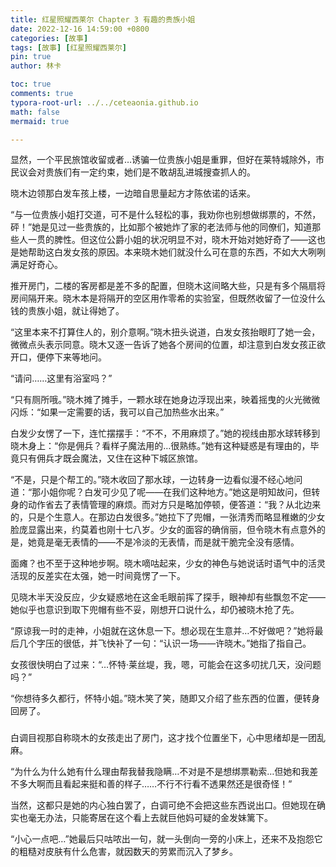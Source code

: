 ```yaml
---
title: 红星照耀西莱尔 Chapter 3 有趣的贵族小姐
date: 2022-12-16 14:59:00 +0800
categories: [故事]
tags: [故事] [红星照耀西莱尔]
pin: true
author: 林卡

toc: true
comments: true
typora-root-url: ../../ceteaonia.github.io
math: false
mermaid: true

---
```

显然，一个平民旅馆收留或者…诱骗一位贵族小姐是重罪，但好在莱特城除外，市民议会对贵族们有一定约束，她们是不敢胡乱进城搜查抓人的。

晓木边领那白发车孩上楼，一边暗自思量起方才陈依诺的话来。

“与一位贵族小姐打交道，可不是什么轻松的事，我劝你也别想做绑票的，不然，砰！”她是见过一些贵族的，比如那个被她炸了家的老法师与他的同僚们，知道那些人一贯的脾性。但这位公爵小姐的状况明显不对，晓木开始对她好奇了——这也是她帮助这白发女孩的原因。本来晓木她们就没什么可在意的东西，不如大大咧咧满足好奇心。

推开房门，二楼的客房都是差不多的配置，但晓木这间略大些，只是有多个隔扇将房间隔开来。晓木本是将隔开的空区用作零希的实验室，但既然收留了一位没什么钱的贵族小姐，就让得她了。

“这里本来不打算住人的，别介意啊。”晓木扭头说道，白发女孩抬眼盯了她一会，微微点头表示同意。晓木又逐一告诉了她各个房间的位置，却注意到白发女孩正欲开口，便停下来等地问。

“请问……这里有浴室吗？”

“只有厕所哦。”晓木摊了摊手，一颗水球在她身边浮现出来，映着摇曳的火光微微闪烁：“如果一定需要的话，我可以自己加热些水出来。”

白发少女愣了一下，连忙摆摆手：“不不，不用麻烦了。”她的视线由那水球转移到晓木身上：“你是佣兵？看样子魔法用的…很熟练。”她有这种疑惑是有理由的，毕竟只有佣兵才既会魔法，又住在这种下城区旅馆。

“不是，只是个帮工的。”晓木收回了那水球，一边转身一边看似漫不经心地问道：“那小姐你呢？白发可少见了呢——在我们这种地方。”她这是明知故问，但转身的动作省去了表情管理的麻烦。而对方只是略加停顿，便答道：“我？从北边来的，只是个生意人。在那边白发很多。”她拉下了兜帽，一张清秀而略显稚嫩的少女脸庞显露出来，约莫着也刚十七八岁。少女的面容的确俏丽，但令晓木有点意外的是，她竟是毫无表情的——不是冷淡的无表情，而是就干脆完全没有感情。

面瘫？也不至于这种地步啊。晓木嘀咕起来，少女的神色与她说话时语气中的活灵活现的反差实在太强，她一时间竟愣了一下。

见晓木半天没反应，少女疑惑地在这金毛眼前挥了探手，眼神却有些飘忽不定——她似乎也意识到取下兜帽有些不妥，刚想开口说什么，却仍被晓木抢了先。

“原谅我一时的走神，小姐就在这休息一下。想必现在生意并…不好做吧？”她将最后几个字压的很低，并飞快补了一句：“认识一场——许晓木。”她指了指自己。

女孩很快明白了过来：“…怀特·莱丝堤，我，嗯，可能会在这多叨扰几天，没问题吗？”

“你想待多久都行，怀特小姐。”晓木笑了笑，随即又介绍了些东西的位置，便转身回房了。

###

白调目视那自称晓木的女孩走出了房门，这才找个位置坐下，心中思绪却是一团乱麻。

“为什么为什么她有什么理由帮我替我隐瞒…不对是不是想绑票勒索…但她和我差不多大啊而且看起来挺和善的样子……不行不行看不透果然还是很奇怪！”

当然，这都只是她的内心独白罢了，白调可绝不会把这些东西说出口。但她现在确实也毫无办法，只能寄居在这个看上去就巨他妈可疑的金发妹篱下。

“小心一点吧…”她最后只咕哝出一句，就一头倒向一旁的小床上，还来不及抱怨它的粗糙对皮肤有什么危害，就因数天的劳累而沉入了梦乡。
